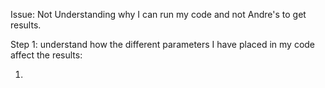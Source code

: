 Issue:
Not Understanding why I can run my code and not Andre's to get results.

Step 1: understand how the different parameters I have placed in my code affect the results:

1)
